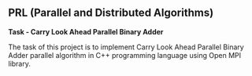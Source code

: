 PRL (Parallel and Distributed Algorithms)
-------------
**Task - Carry Look Ahead Parallel Binary Adder**

The task of this project is to implement Carry Look Ahead Parallel Binary Adder parallel algorithm in C++ programming language using Open MPI library.  